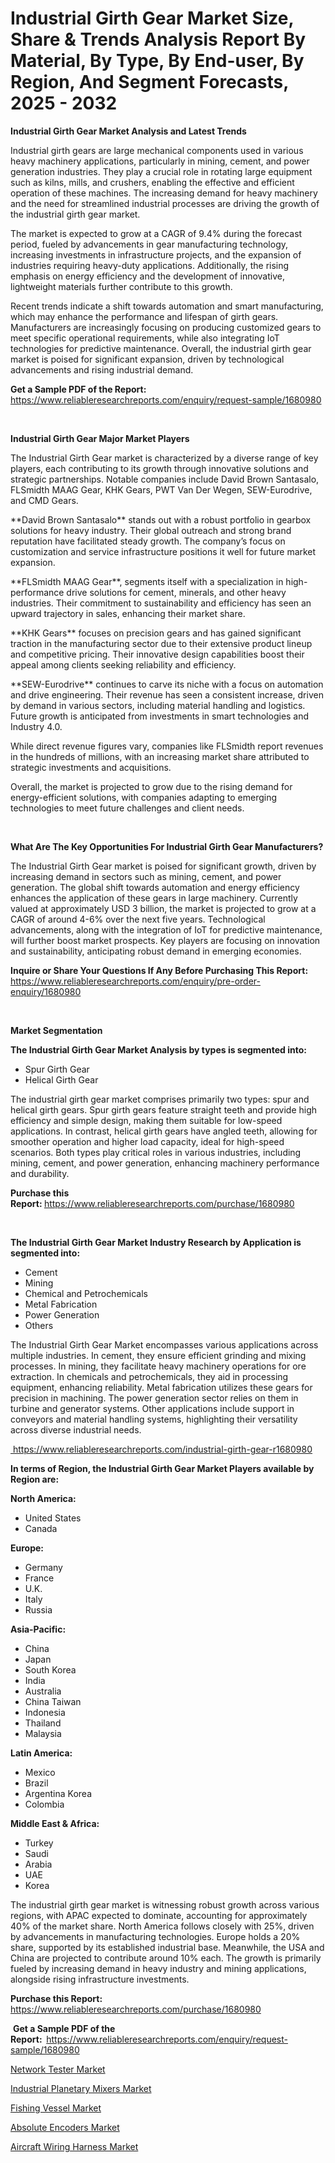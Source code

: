 <p><h1>Industrial Girth Gear Market Size, Share & Trends Analysis Report By Material, By Type, By End-user, By Region, And Segment Forecasts, 2025 - 2032</h1></p><p><strong>Industrial Girth Gear Market Analysis and Latest Trends</strong></p>
<p><p>Industrial girth gears are large mechanical components used in various heavy machinery applications, particularly in mining, cement, and power generation industries. They play a crucial role in rotating large equipment such as kilns, mills, and crushers, enabling the effective and efficient operation of these machines. The increasing demand for heavy machinery and the need for streamlined industrial processes are driving the growth of the industrial girth gear market.</p><p>The market is expected to grow at a CAGR of 9.4% during the forecast period, fueled by advancements in gear manufacturing technology, increasing investments in infrastructure projects, and the expansion of industries requiring heavy-duty applications. Additionally, the rising emphasis on energy efficiency and the development of innovative, lightweight materials further contribute to this growth.</p><p>Recent trends indicate a shift towards automation and smart manufacturing, which may enhance the performance and lifespan of girth gears. Manufacturers are increasingly focusing on producing customized gears to meet specific operational requirements, while also integrating IoT technologies for predictive maintenance. Overall, the industrial girth gear market is poised for significant expansion, driven by technological advancements and rising industrial demand.</p></p>
<p><strong>Get a Sample PDF of the Report:&nbsp;</strong> <a href="https://www.reliableresearchreports.com/enquiry/request-sample/1680980?utm_campaign=16&utm_medium=2&utm_source=Github&utm_content=ia&utm_term=16022025&utm_id=industrial-girth-gear">https://www.reliableresearchreports.com/enquiry/request-sample/1680980</a></p>
<p>&nbsp;</p>
<p><strong>Industrial Girth Gear Major Market Players</strong></p>
<p><p>The Industrial Girth Gear market is characterized by a diverse range of key players, each contributing to its growth through innovative solutions and strategic partnerships. Notable companies include David Brown Santasalo, FLSmidth MAAG Gear, KHK Gears, PWT Van Der Wegen, SEW-Eurodrive, and CMD Gears.</p><p>**David Brown Santasalo** stands out with a robust portfolio in gearbox solutions for heavy industry. Their global outreach and strong brand reputation have facilitated steady growth. The company’s focus on customization and service infrastructure positions it well for future market expansion.</p><p>**FLSmidth MAAG Gear**, segments itself with a specialization in high-performance drive solutions for cement, minerals, and other heavy industries. Their commitment to sustainability and efficiency has seen an upward trajectory in sales, enhancing their market share.</p><p>**KHK Gears** focuses on precision gears and has gained significant traction in the manufacturing sector due to their extensive product lineup and competitive pricing. Their innovative design capabilities boost their appeal among clients seeking reliability and efficiency.</p><p>**SEW-Eurodrive** continues to carve its niche with a focus on automation and drive engineering. Their revenue has seen a consistent increase, driven by demand in various sectors, including material handling and logistics. Future growth is anticipated from investments in smart technologies and Industry 4.0.</p><p>While direct revenue figures vary, companies like FLSmidth report revenues in the hundreds of millions, with an increasing market share attributed to strategic investments and acquisitions. </p><p>Overall, the market is projected to grow due to the rising demand for energy-efficient solutions, with companies adapting to emerging technologies to meet future challenges and client needs.</p></p>
<p>&nbsp;</p>
<p><strong>What Are The Key Opportunities For Industrial Girth Gear Manufacturers?</strong></p>
<p><p>The Industrial Girth Gear market is poised for significant growth, driven by increasing demand in sectors such as mining, cement, and power generation. The global shift towards automation and energy efficiency enhances the application of these gears in large machinery. Currently valued at approximately USD 3 billion, the market is projected to grow at a CAGR of around 4-6% over the next five years. Technological advancements, along with the integration of IoT for predictive maintenance, will further boost market prospects. Key players are focusing on innovation and sustainability, anticipating robust demand in emerging economies.</p></p>
<p><strong>Inquire or Share Your Questions If Any Before Purchasing This Report:</strong> <a href="https://www.reliableresearchreports.com/enquiry/pre-order-enquiry/1680980?utm_campaign=16&utm_medium=2&utm_source=Github&utm_content=ia&utm_term=16022025&utm_id=industrial-girth-gear">https://www.reliableresearchreports.com/enquiry/pre-order-enquiry/1680980</a></p>
<p>&nbsp;</p>
<p><strong>Market Segmentation</strong></p>
<p><strong>The Industrial Girth Gear Market Analysis by types is segmented into:</strong></p>
<p><ul><li>Spur Girth Gear</li><li>Helical Girth Gear</li></ul></p>
<p><p>The industrial girth gear market comprises primarily two types: spur and helical girth gears. Spur girth gears feature straight teeth and provide high efficiency and simple design, making them suitable for low-speed applications. In contrast, helical girth gears have angled teeth, allowing for smoother operation and higher load capacity, ideal for high-speed scenarios. Both types play critical roles in various industries, including mining, cement, and power generation, enhancing machinery performance and durability.</p></p>
<p><strong>Purchase this Report:&nbsp;</strong><a href="https://www.reliableresearchreports.com/purchase/1680980?utm_campaign=16&utm_medium=2&utm_source=Github&utm_content=ia&utm_term=16022025&utm_id=industrial-girth-gear">https://www.reliableresearchreports.com/purchase/1680980</a></p>
<p>&nbsp;</p>
<p><strong>The Industrial Girth Gear Market Industry Research by Application is segmented into:</strong></p>
<p><ul><li>Cement</li><li>Mining</li><li>Chemical and Petrochemicals</li><li>Metal Fabrication</li><li>Power Generation</li><li>Others</li></ul></p>
<p><p>The Industrial Girth Gear Market encompasses various applications across multiple industries. In cement, they ensure efficient grinding and mixing processes. In mining, they facilitate heavy machinery operations for ore extraction. In chemicals and petrochemicals, they aid in processing equipment, enhancing reliability. Metal fabrication utilizes these gears for precision in machining. The power generation sector relies on them in turbine and generator systems. Other applications include support in conveyors and material handling systems, highlighting their versatility across diverse industrial needs.</p></p>
<p><a href="https://www.reliableresearchreports.com/industrial-girth-gear-r1680980?utm_campaign=16&utm_medium=2&utm_source=Github&utm_content=ia&utm_term=16022025&utm_id=industrial-girth-gear">&nbsp;https://www.reliableresearchreports.com/industrial-girth-gear-r1680980</a></p>
<p><strong>In terms of Region, the Industrial Girth Gear Market Players available by Region are:</strong></p>
<p>
    <p> <strong> North America: </strong>
        <ul>
            <li>United States</li>
            <li>Canada</li>
        </ul>
        </p> 
    <p> <strong> Europe: </strong>
        <ul>
            <li>Germany</li>
            <li>France</li>
            <li>U.K.</li>
            <li>Italy</li>
            <li>Russia</li>
        </ul>
        </p> 
    <p> <strong> Asia-Pacific: </strong>
        <ul>
            <li>China</li>
            <li>Japan</li>
            <li>South Korea</li>
            <li>India</li>
            <li>Australia</li>
            <li>China Taiwan</li>
            <li>Indonesia</li>
            <li>Thailand</li>
            <li>Malaysia</li>
        </ul>
        </p> 
    <p> <strong> Latin America: </strong>
        <ul>
            <li>Mexico</li>
            <li>Brazil</li>
            <li>Argentina Korea</li>
            <li>Colombia</li>
        </ul>
        </p> 
    <p> <strong> Middle East & Africa: </strong>
        <ul>
            <li>Turkey</li>
            <li>Saudi</li>
            <li>Arabia</li>
            <li>UAE</li>
            <li>Korea</li>
        </ul>
    </p>
    </p>
<p><p>The industrial girth gear market is witnessing robust growth across various regions, with APAC expected to dominate, accounting for approximately 40% of the market share. North America follows closely with 25%, driven by advancements in manufacturing technologies. Europe holds a 20% share, supported by its established industrial base. Meanwhile, the USA and China are projected to contribute around 10% each. The growth is primarily fueled by increasing demand in heavy industry and mining applications, alongside rising infrastructure investments.</p></p>
<p><strong>Purchase this Report: </strong><a href="https://www.reliableresearchreports.com/purchase/1680980?utm_campaign=16&utm_medium=2&utm_source=Github&utm_content=ia&utm_term=16022025&utm_id=industrial-girth-gear">https://www.reliableresearchreports.com/purchase/1680980</a></p>
<p>&nbsp;<strong>Get a Sample PDF of the Report:&nbsp;&nbsp;</strong><a href="https://www.reliableresearchreports.com/enquiry/request-sample/1680980?utm_campaign=16&utm_medium=2&utm_source=Github&utm_content=ia&utm_term=16022025&utm_id=industrial-girth-gear">https://www.reliableresearchreports.com/enquiry/request-sample/1680980</a></p>
<p><strong></strong></p>
<p><p><a href="https://github.com/mezokathleen834/Market-Research-Report-List-1/blob/main/network-tester-market.md?utm_campaign=16&utm_medium=2&utm_source=Github&utm_content=ia&utm_term=16022025&utm_id=industrial-girth-gear">Network Tester Market</a></p><p><a href="https://github.com/rashkaeduzor/Market-Research-Report-List-1/blob/main/industrial-planetary-mixers-market.md?utm_campaign=16&utm_medium=2&utm_source=Github&utm_content=ia&utm_term=16022025&utm_id=industrial-girth-gear">Industrial Planetary Mixers Market</a></p><p><a href="https://github.com/abedlagagica4/Market-Research-Report-List-1/blob/main/fishing-vessel-market.md?utm_campaign=16&utm_medium=2&utm_source=Github&utm_content=ia&utm_term=16022025&utm_id=industrial-girth-gear">Fishing Vessel Market</a></p><p><a href="https://github.com/bholdsfofie/Market-Research-Report-List-1/blob/main/absolute-encoders-market.md?utm_campaign=16&utm_medium=2&utm_source=Github&utm_content=ia&utm_term=16022025&utm_id=industrial-girth-gear">Absolute Encoders Market</a></p><p><a href="https://github.com/birbamanan03/Market-Research-Report-List-1/blob/main/aircraft-wiring-harness-market.md?utm_campaign=16&utm_medium=2&utm_source=Github&utm_content=ia&utm_term=16022025&utm_id=industrial-girth-gear">Aircraft Wiring Harness Market</a></p></p>